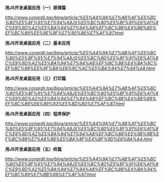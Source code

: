 **用JS开发桌面应用（一）原理篇**

*http://www.conardli.top/blog/article/%E5%A4%9A%E7%AB%AF%E5%BC%80%E5%8F%91/%E7%94%A8JS%E5%BC%80%E5%8F%91%E6%A1%8C%E9%9D%A2%E5%BA%94%E7%94%A8%EF%BC%88%E4%B8%80%EF%BC%89%E5%8E%9F%E7%90%86%E7%AF%87.html*



**用JS开发桌面应用（二）基本应用**

*http://www.conardli.top/blog/article/%E5%A4%9A%E7%AB%AF%E5%BC%80%E5%8F%91/%E7%94%A8JS%E5%BC%80%E5%8F%91%E6%A1%8C%E9%9D%A2%E5%BA%94%E7%94%A8%EF%BC%88%E4%BA%8C%EF%BC%89%E5%9F%BA%E6%9C%AC%E5%BA%94%E7%94%A8.html*



**用JS开发桌面应用（三）打印篇**

*http://www.conardli.top/blog/article/%E5%A4%9A%E7%AB%AF%E5%BC%80%E5%8F%91/%E7%94%A8JS%E5%BC%80%E5%8F%91%E6%A1%8C%E9%9D%A2%E5%BA%94%E7%94%A8%EF%BC%88%E4%B8%89%EF%BC%89%E6%89%93%E5%8D%B0%E7%AF%87.html*



**用JS开发桌面应用（四）程序保护**

*http://www.conardli.top/blog/article/%E5%A4%9A%E7%AB%AF%E5%BC%80%E5%8F%91/%E7%94%A8JS%E5%BC%80%E5%8F%91%E6%A1%8C%E9%9D%A2%E5%BA%94%E7%94%A8%EF%BC%88%E5%9B%9B%EF%BC%89%E7%A8%8B%E5%BA%8F%E4%BF%9D%E6%8A%A4.html*



**用JS开发桌面应用（五）终篇**

*http://www.conardli.top/blog/article/%E5%A4%9A%E7%AB%AF%E5%BC%80%E5%8F%91/%E7%94%A8JS%E5%BC%80%E5%8F%91%E6%A1%8C%E9%9D%A2%E5%BA%94%E7%94%A8%EF%BC%88%E4%BA%94%EF%BC%89%E7%BB%88%E7%AF%87.html*